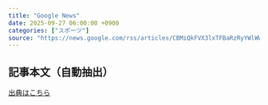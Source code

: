 ```yaml
---
title: "Google News"
date: 2025-09-27 06:00:00 +0900
categories: ["スポーツ"]
source: "https://news.google.com/rss/articles/CBMiQkFVX3lxTFBaRzRyYWlWWEYxLVozWWFteG81elBoS1FoWnZZamljaHZYb0V2VFF5MC1wTy0xQkMyYTZpSGdfTlA3dw?oc=5"
---
```


## 記事本文（自動抽出）
<body class="y0K44d EA71Tc" id="readabilityBody"></body>

[出典はこちら](https://news.google.com/rss/articles/CBMiQkFVX3lxTFBaRzRyYWlWWEYxLVozWWFteG81elBoS1FoWnZZamljaHZYb0V2VFF5MC1wTy0xQkMyYTZpSGdfTlA3dw?oc=5)
